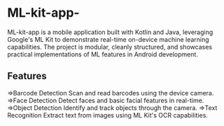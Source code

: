 # ML-kit-app-
ML-kit-app is a mobile application built with Kotlin and Java, leveraging Google's ML Kit to demonstrate real-time on-device machine learning capabilities. The project is modular, cleanly structured, and showcases practical implementations of ML features in Android development.
## Features
=>Barcode Detection
    Scan and read barcodes using the device camera.
=>Face Detection
    Detect faces and basic facial features in real-time.
=>Object Detection
    Identify and track objects through the camera.
=>Text Recognition
    Extract text from images using ML Kit's OCR capabilities.


